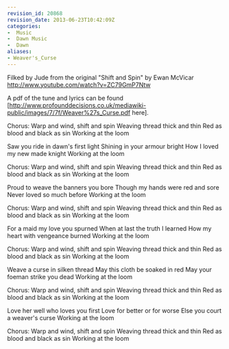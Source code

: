 ```yaml
---
revision_id: 20868
revision_date: 2013-06-23T10:42:09Z
categories:
-  Music
-  Dawn Music
-  Dawn
aliases:
- Weaver's_Curse
---
```






Filked by Jude from the original "Shift and Spin" by Ewan McVicar
http://www.youtube.com/watch?v=ZC79GmP7Ntw

A pdf of the tune and lyrics can be found [http://www.profounddecisions.co.uk/mediawiki-public/images/7/7f/Weaver%27s_Curse.pdf here]. 




Chorus:
Warp and wind, shift and spin
Weaving thread thick and thin
Red as blood and black as sin
Working at the loom

Saw you ride in dawn's first light
Shining in your armour bright
How I loved my new made knight
Working at the loom

Chorus:
Warp and wind, shift and spin
Weaving thread thick and thin
Red as blood and black as sin
Working at the loom

Proud to weave the banners you bore
Though my hands were red and sore
Never loved so much before
Working at the loom

Chorus:
Warp and wind, shift and spin
Weaving thread thick and thin
Red as blood and black as sin
Working at the loom

For a maid my love you spurned
When at last the truth I learned
How my heart with vengeance burned
Working at the loom

Chorus:
Warp and wind, shift and spin
Weaving thread thick and thin
Red as blood and black as sin
Working at the loom

Weave a curse in silken thread
May this cloth be soaked in red
May your foeman strike you dead
Working at the loom

Chorus:
Warp and wind, shift and spin
Weaving thread thick and thin
Red as blood and black as sin
Working at the loom

Love her well who loves you first
Love for better or for worse
Else you court a weaver's curse
Working at the loom

Chorus:
Warp and wind, shift and spin
Weaving thread thick and thin
Red as blood and black as sin
Working at the loom

